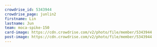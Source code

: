 ```yaml
---
crowdrise_id: 5343944
crowdrise_page: junlin2
firstname: Lin 
lastname: Jun
team: moca-spike-150
card-image: https://cdn.crowdrise.com/v2/photo/file/member/5343944
post-image: https://cdn.crowdrise.com/v2/photo/file/member/5343944
---
```

